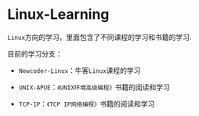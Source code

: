 # Linux-Learning

`Linux`方向的学习，里面包含了不同课程的学习和书籍的学习.

目前的学习分支：

- `Newcoder-Linux`：牛客`Linux`课程的学习

- `UNIX-APUE`：`《UNIX环境高级编程》`书籍的阅读和学习

- `TCP-IP`：`《TCP IP网络编程》`书籍的阅读和学习

